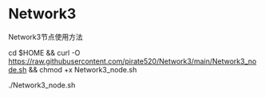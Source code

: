 # Network3
Network3节点使用方法

cd $HOME && curl -O https://raw.githubusercontent.com/pirate520/Network3/main/Network3_node.sh && chmod +x Network3_node.sh


./Network3_node.sh

